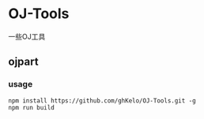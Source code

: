 # OJ-Tools

一些OJ工具
## ojpart
### usage
    npm install https://github.com/ghKelo/OJ-Tools.git -g
    npm run build

